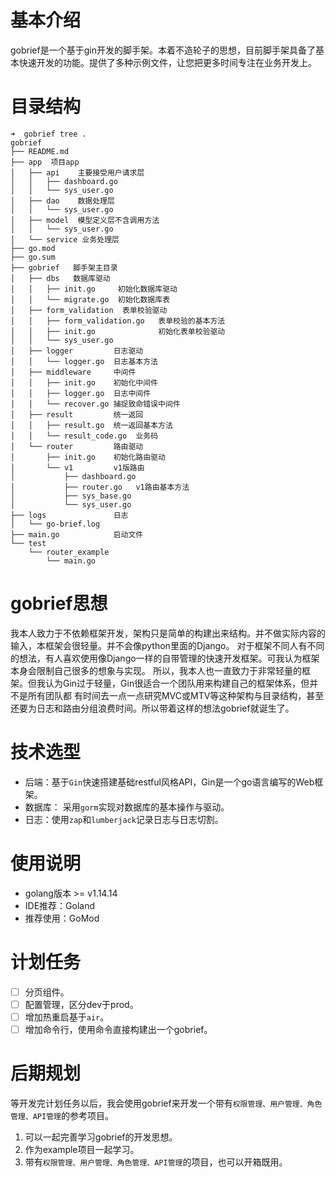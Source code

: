 # 基本介绍
gobrief是一个基于gin开发的脚手架。本着不造轮子的思想，目前脚手架具备了基本快速开发的功能。提供了多种示例文件，让您把更多时间专注在业务开发上。

# 目录结构
```
➜  gobrief tree .
gobrief
├── README.md
├── app  项目app
│   ├── api    主要接受用户请求层
│   │   ├── dashboard.go
│   │   └── sys_user.go
│   ├── dao    数据处理层
│   │   └── sys_user.go
│   ├── model  模型定义层不含调用方法
│   │   └── sys_user.go
│   └── service 业务处理层
├── go.mod
├── go.sum
├── gobrief   脚手架主目录
│   ├── dbs   数据库驱动
│   │   ├── init.go     初始化数据库驱动
│   │   └── migrate.go  初始化数据库表
│   ├── form_validation  表单校验驱动
│   │   ├── form_validation.go   表单校验的基本方法
│   │   ├── init.go              初始化表单校验驱动
│   │   └── sys_user.go          
│   ├── logger         日志驱动
│   │   └── logger.go  日志基本方法
│   ├── middleware     中间件
│   │   ├── init.go    初始化中间件
│   │   ├── logger.go  日志中间件
│   │   └── recover.go 捕捉致命错误中间件
│   ├── result         统一返回
│   │   ├── result.go  统一返回基本方法
│   │   └── result_code.go  业务码
│   └── router         路由驱动
│       ├── init.go    初始化路由驱动
│       └── v1         v1版路由
│           ├── dashboard.go
│           ├── router.go   v1路由基本方法
│           ├── sys_base.go
│           └── sys_user.go
├── logs               日志
│   └── go-brief.log
├── main.go            启动文件
└── test
    └── router_example
        └── main.go
```

# gobrief思想
我本人致力于不依赖框架开发，架构只是简单的构建出来结构。并不做实际内容的输入，本框架会很轻量。并不会像python里面的Django。
对于框架不同人有不同的想法，有人喜欢使用像Django一样的自带管理的快速开发框架。可我认为框架本身会限制自己很多的想象与实现。
所以，我本人也一直致力于非常轻量的框架。但我认为Gin过于轻量，Gin很适合一个团队用来构建自己的框架体系，但并不是所有团队都
有时间去一点一点研究MVC或MTV等这种架构与目录结构，甚至还要为日志和路由分组浪费时间。所以带着这样的想法gobrief就诞生了。


# 技术选型
- 后端：基于`Gin`快速搭建基础restful风格API，Gin是一个go语言编写的Web框架。
- 数据库： 采用`gorm`实现对数据库的基本操作与驱动。
- 日志：使用`zap`和`lumberjack`记录日志与日志切割。

# 使用说明
- golang版本 >= v1.14.14
- IDE推荐：Goland
- 推荐使用：GoMod

# 计划任务
- [ ] 分页组件。
- [ ] 配置管理，区分dev于prod。
- [ ] 增加热重启基于`air`。
- [ ] 增加命令行，使用命令直接构建出一个gobrief。

# 后期规划
等开发完计划任务以后，我会使用gobrief来开发一个带有`权限管理、用户管理、角色管理、API管理`的参考项目。

1. 可以一起完善学习gobrief的开发思想。
2. 作为example项目一起学习。
3. 带有`权限管理、用户管理、角色管理、API管理`的项目，也可以开箱既用。